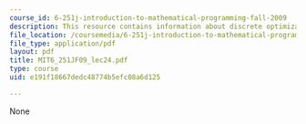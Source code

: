 ```yaml
---
course_id: 6-251j-introduction-to-mathematical-programming-fall-2009
description: This resource contains information about discrete optimization I.
file_location: /coursemedia/6-251j-introduction-to-mathematical-programming-fall-2009/e191f18667dedc48774b5efc08a6d125_MIT6_251JF09_lec24.pdf
file_type: application/pdf
layout: pdf
title: MIT6_251JF09_lec24.pdf
type: course
uid: e191f18667dedc48774b5efc08a6d125

---
```

None